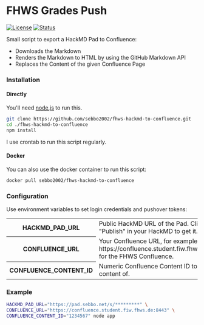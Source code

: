 # FHWS Grades Push

[![License](https://img.shields.io/badge/license-MIT-blue.svg?style=flat-square)](LICENSE)
[![Status](https://git-badges.sebbo.net/65/master/build)](https://git.sebbo.net/fhws/hackmd-to-confluence/pipelines)

Small script to export a HackMD Pad to Confluence:

- Downloads the Markdown
- Renders the Markdown to HTML by using the GitHub Markdown API
- Replaces the Content of the given Confluence Page

### Installation

#### Directly

You'll need [node.js](https://nodejs.org/en/) to run this.

```bash
git clone https://github.com/sebbo2002/fhws-hackmd-to-confluence.git
cd ./fhws-hackmd-to-confluence
npm install
```

I use crontab to run this script regularly.


#### Docker

You can also use the docker container to run this script:

```bash
docker pull sebbo2002/fhws-hackmd-to-confluence
```


### Configuration

Use environment variables to set login credentials and pushover tokens:

<table>
    <tr>
        <th scope="row">HACKMD_PAD_URL</td>
        <td>Public HackMD URL of the Pad. Click on "Publish" in your HackMD to get it.</td>
    </tr>
    <tr>
        <th scope="row">CONFLUENCE_URL</td>
        <td>Your Confluence URL, for example https://confluence.student.fiw.fhws.de:8443 for the FHWS Confluence.</td>
    </tr>
    <tr>
        <th scope="row">CONFLUENCE_CONTENT_ID</td>
        <td>Numeric Confluence Content ID to replace content of.</td>
    </tr>
</table>

### Example

```bash
HACKMD_PAD_URL="https://pad.sebbo.net/s/*********" \
CONFLUENCE_URL="https://confluence.student.fiw.fhws.de:8443" \
CONFLUENCE_CONTENT_ID="1234567" node app
```

